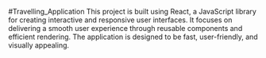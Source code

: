 #Travelling_Application
This project is built using React, a JavaScript library for creating interactive and responsive user interfaces. It focuses on delivering a smooth user experience through reusable components and efficient rendering. The application is designed to be fast, user-friendly, and visually appealing.
